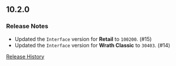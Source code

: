 ## 10.2.0

### Release Notes

- Updated the `Interface` version for **Retail** to `100200`. (#15)
- Updated the `Interface` version for **Wrath Classic** to `30403`. (#14)

[Release History](https://github.com/SFX-WoW/Masque_Squarish/wiki/History)
